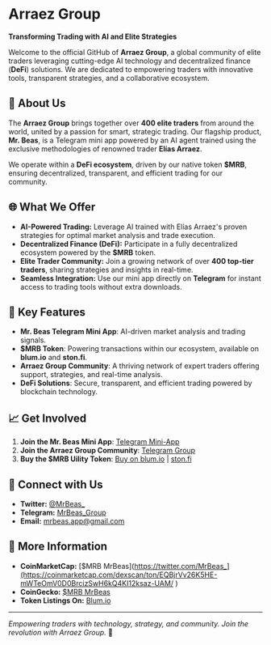 # Arraez Group

**Transforming Trading with AI and Elite Strategies**

Welcome to the official GitHub of **Arraez Group**, a global community of elite traders leveraging cutting-edge AI technology and decentralized finance (**DeFi**) solutions. We are dedicated to empowering traders with innovative tools, transparent strategies, and a collaborative ecosystem.

## 🚀 About Us

The **Arraez Group** brings together over **400 elite traders** from around the world, united by a passion for smart, strategic trading. Our flagship product, **Mr. Beas**, is a Telegram mini app powered by an AI agent trained using the exclusive methodologies of renowned trader **Elías Arraez**.

We operate within a **DeFi ecosystem**, driven by our native token **$MRB**, ensuring decentralized, transparent, and efficient trading for our community.

## 🌐 What We Offer

- **AI-Powered Trading:** Leverage AI trained with Elías Arraez's proven strategies for optimal market analysis and trade execution.
- **Decentralized Finance (DeFi):** Participate in a fully decentralized ecosystem powered by the **$MRB** token.
- **Elite Trader Community:** Join a growing network of over **400 top-tier traders**, sharing strategies and insights in real-time.
- **Seamless Integration:** Use our mini app directly on **Telegram** for instant access to trading tools without extra downloads.

## 💎 Key Features

- **Mr. Beas Telegram Mini App**: AI-driven market analysis and trading signals.
- **$MRB Token**: Powering transactions within our ecosystem, available on **blum.io** and **ston.fi**.
- **Arraez Group Community**: A thriving network of expert traders offering support, strategies, and real-time analysis.
- **DeFi Solutions**: Secure, transparent, and efficient trading powered by blockchain technology.

## 📈 Get Involved

1. **Join the Mr. Beas Mini App**: [Telegram Mini-App](https://t.me/mrbeasapp_bot) 
2. **Join the Arraez Group Community**: [Telegram Group](https://t.me/MrBeas_Group)  
3. **Buy the $MRB Uility Token**: [Buy on blum.io](https://blum.io) | [ston.fi](https://ston.fi)

## 🤝 Connect with Us

- **Twitter:** [@MrBeas_](https://twitter.com/MrBeas_)  
- **Telegram:** [MrBeas_Group](https://t.me/MrBeas_Group)  
- **Email:** mrbeas.app@gmail.com  

## 🔗 More Information

- **CoinMarketCap:** [$MRB MrBeas](https://twitter.com/MrBeas_](https://coinmarketcap.com/dexscan/ton/EQBjrVv26K5HE-mWTeOmV0D0BrcizSwH6kQ4KI12ksaz-UAM/ )
- **CoinGecko:** [$MRB MrBeas](https://www.geckoterminal.com/ton/pools/EQBjrVv26K5HE-mWTeOmV0D0BrcizSwH6kQ4KI12ksaz-UAM?__cf_chl_tk=G7jpsbxe4f75dqWRzSKH1cr0JhOEE2NMeM0dWXIulFU-1736603391-1.0.1.1-gQehNeNOx0hMFZcY6nMDxPb40wsj8ftoCQZ0hkO14Y0)  
- **Token Listings On:** [Blum.io](https://t.me/blum/app?startapp=memepadjetton_MRB_3UKTM-ref_jM0CnzEvER)

---

*Empowering traders with technology, strategy, and community. Join the revolution with Arraez Group.* 🚀
